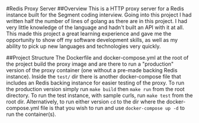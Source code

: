 #Redis Proxy Server
##Overview
This is a HTTP proxy server for a Redis instance built for the Segment coding interview. Going into this project I had written half the number of lines of golang as there are in this project. I had very little knowledge of the language and hadn't built an API with it at all. This made this project a great learning experience and gave me the opportunity to show off my software development skills, as well as my ability to pick up new languages and technologies very quickly. 

##Project Structure
The Dockerfile and docker-compose.yml at the root of the project build the proxy image and are there to run a "production" version of the proxy container (one without a pre-made backing Redis instance). Inside the `test/` dir there is another docker-compose file that includes an Redis backing instance for easier testing of the proxy. To run the production version simply run `make build` then `make run` from the root directory. To run the test instance, with sample curls, run `make test` from the root dir. Alternatively, to run either version `cd` to the dir where the docker-compose.yml file is that you wish to run and use `docker-compose up -d` to run the container(s).